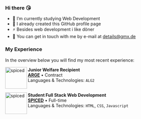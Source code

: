 ### Hi there 😘

- 🔭 I’m currently studying Web Development
- 🌱 I already created this GitHub profile page
- ⚡ Besides web development i like döner
- 💬 You can get in touch with me by e-mail at [details@gmx.de](mailto:details@gmx.de)

### My Experience
In the overview below you will find my most recent experience:

[<img align="left" height="70px" width="70px" alt="spiced" src="https://upload.wikimedia.org/wikipedia/de/thumb/7/7c/Bundesagentur_f%C3%BCr_Arbeit_logo.svg/900px-Bundesagentur_f%C3%BCr_Arbeit_logo.svg.png?20121012025134"/>](https://www.arbeitsagentur.de/)

**Junior Welfare Recipient** \
[**ARGE**](https://www.arbeitsagentur.de/) • Contract \
Languages & Technologies: `ALG2` \
<br/>

[<img align="left" height="70px" width="70px" alt="spiced" src="https://avatars.githubusercontent.com/u/112938202?s=200&v=4"/>](https://www.spiced-academy.com/)

**Student Full Stack Web Development** \
[**SPICED**](https://www.spiced-academy.com/) • Full-time \
Languages & Technologies: `HTML`, `CSS`, `Javascript`\
<br/>
